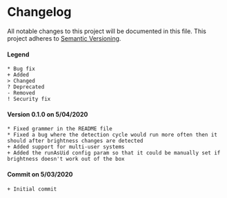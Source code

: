 # Changelog
All notable changes to this project will be documented in this file.
This project adheres to [Semantic Versioning](http://semver.org/).


#### Legend
```
* Bug fix
+ Added
> Changed
? Deprecated
- Removed
! Security fix
```

#### Version 0.1.0 on 5/04/2020
```
* Fixed grammer in the README file
* Fixed a bug where the detection cycle would run more often then it should after brightness changes are detected
+ Added support for multi-user systems
+ Added the runAsUid config param so that it could be manually set if brightness doesn't work out of the box
```


#### Commit on 5/03/2020
```
+ Initial commit
```
